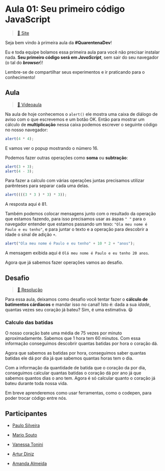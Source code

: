 # Aula 01: Seu primeiro código JavaScript

> [:link: Site](https://www.alura.com.br/quarentenadev/aula01-javascript "Site da aula 01")

Seja bem vindo à primeira aula da **#QuarentenaDev**!

Eu e toda equipe bolamos essa primeira aula para você não precisar instalar nada.
**Seu primeiro código será em _JavaScript_**, sem sair do seu navegador (o tal do **_browser_**)!

Lembre-se de compartilhar seus experimentos e ir praticando para o conhecimento!

## Aula

> [:link: Videoaula](https://www.youtube.com/watch?v=wtbgwcMrkQg "Vídeo não listado no YouTube")

Na aula de hoje conhecemos o `alert()` ele mostra uma caixa de diálogo de aviso com o que escrevemos e um botão OK.
Então para mostrar um cálculo de **multiplicação** nessa caixa podemos escrever o seguinte código no nosso navegador:

```JavaScript
alert(4 * 4);
```

E vamos ver o popup mostrando o número 16.

Podemos fazer outras operações como **soma** ou **subtração**:

```JavaScript
alert(3 + 3);
alert(4 - 3);
```

Para fazer a calculo com várias operações juntas precisamos utilizar parênteses para separar cada uma delas.

```JavaScript
alert((((3 * 3 ) * 3) * 3));
```

A resposta aqui é 81.

Também podemos colocar mensagens junto com o resultado da operação que estamos fazendo, para isso precisamos usar as áspas `" "` para o navegador entender que estamos passando um texo: `"Ola meu nome é Paulo e eu tenho"`, e para juntar o texto e a operação para descobrir a idade o sinal de adição `+`.

```JavaScript
alert("Ola meu nome é Paulo e eu tenho" + 10 * 2 + "anos");
```

A mensagem exibida aqui é `Olá meu nome é Paulo e eu tenho 20 anos`.

Agora que já sabemos fazer operações vamos ao desafio.

## Desafio

> [:dart: Resolução](../scripts/aula01/desafio_batimento.js "Código em JavaScript")

Para essa aula, deixamos como desafio você tentar fazer o **cálculo de batimentos cárdiacos** e mandar isso no canal!
Isto é: dada a sua _idade_, quantas vezes seu coração já bateu?
Sim, é uma estimativa. :smiley:

### Calculo das batidas

O nosso coração bate uma média de 75 vezes por minuto aproximadamente.
Sabemos que 1 hora tem 60 minutos.
Com essa informação conseguimos descobrir quantas batidas por hora o coração dá.

Agora que sabemos as batidas por hora, conseguimos saber quantas batidas ele dá por dia já que sabemos quantas horas tem o dia.

Com a informação da quantidade de batida que o coração da por dia, conseguimos calcular quantas batidas o coração dá por ano já que sabemos quantos dias o ano tem.
Agora é só calcular quanto o coração já bateu durante toda nossa vida.

Em breve aprenderemos como usar ferramentas, como o codepen, para poder trocar código entre nós.

## Participantes

- [Paulo Silveira](https://twitter.com/paulo_caelum "Perfil no Twitter")

- [Mario Souto](https://twitter.com/omariosouto "Perfil no Twitter")

- [Vanessa Tonini](https://twitter.com/vanessametonini "Perfil no Twitter")

- [Artur Diniz](https://twitter.com/artdiniz "Perfil no Twitter")

- [Amanda Almeida](https://www.instagram.com/theamandaalmeida "Perfil no Twitter")
